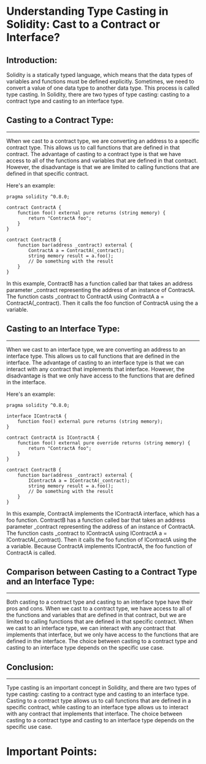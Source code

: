 # Understanding Type Casting in Solidity: Cast to a Contract or Interface?

## Introduction:

Solidity is a statically typed language, which means that the data types of variables and functions must be defined explicitly. Sometimes, we need to convert a value of one data type to another data type. This process is called type casting. In Solidity, there are two types of type casting: casting to a contract type and casting to an interface type.

## Casting to a Contract Type:

<hr>

When we cast to a contract type, we are converting an address to a specific contract type. This allows us to call functions that are defined in that contract. The advantage of casting to a contract type is that we have access to all of the functions and variables that are defined in that contract. However, the disadvantage is that we are limited to calling functions that are defined in that specific contract.

Here's an example:

```sol
pragma solidity ^0.8.0;

contract ContractA {
    function foo() external pure returns (string memory) {
        return "ContractA foo";
    }
}

contract ContractB {
    function bar(address _contract) external {
        ContractA a = ContractA(_contract);
        string memory result = a.foo();
        // Do something with the result
    }
}
```

In this example, ContractB has a function called bar that takes an address parameter _contract representing the address of an instance of ContractA. The function casts _contract to ContractA using ContractA a = ContractA(_contract). Then it calls the foo function of ContractA using the a variable.

## Casting to an Interface Type:

<hr>

When we cast to an interface type, we are converting an address to an interface type. This allows us to call functions that are defined in the interface. The advantage of casting to an interface type is that we can interact with any contract that implements that interface. However, the disadvantage is that we only have access to the functions that are defined in the interface.

Here's an example:

```sol
pragma solidity ^0.8.0;

interface IContractA {
    function foo() external pure returns (string memory);
}

contract ContractA is IContractA {
    function foo() external pure override returns (string memory) {
        return "ContractA foo";
    }
}

contract ContractB {
    function bar(address _contract) external {
        IContractA a = IContractA(_contract);
        string memory result = a.foo();
        // Do something with the result
    }
}
```

In this example, ContractA implements the IContractA interface, which has a foo function. ContractB has a function called bar that takes an address parameter _contract representing the address of an instance of ContractA. The function casts _contract to IContractA using IContractA a = IContractA(_contract). Then it calls the foo function of IContractA using the a variable. Because ContractA implements IContractA, the foo function of ContractA is called.


## Comparison between Casting to a Contract Type and an Interface Type:

<hr>

Both casting to a contract type and casting to an interface type have their pros and cons. When we cast to a contract type, we have access to all of the functions and variables that are defined in that contract, but we are limited to calling functions that are defined in that specific contract. When we cast to an interface type, we can interact with any contract that implements that interface, but we only have access to the functions that are defined in the interface. The choice between casting to a contract type and casting to an interface type depends on the specific use case.

## Conclusion:

<hr>

Type casting is an important concept in Solidity, and there are two types of type casting: casting to a contract type and casting to an interface type. Casting to a contract type allows us to call functions that are defined in a specific contract, while casting to an interface type allows us to interact with any contract that implements that interface. The choice between casting to a contract type and casting to an interface type depends on the specific use case.

# Important Points:

